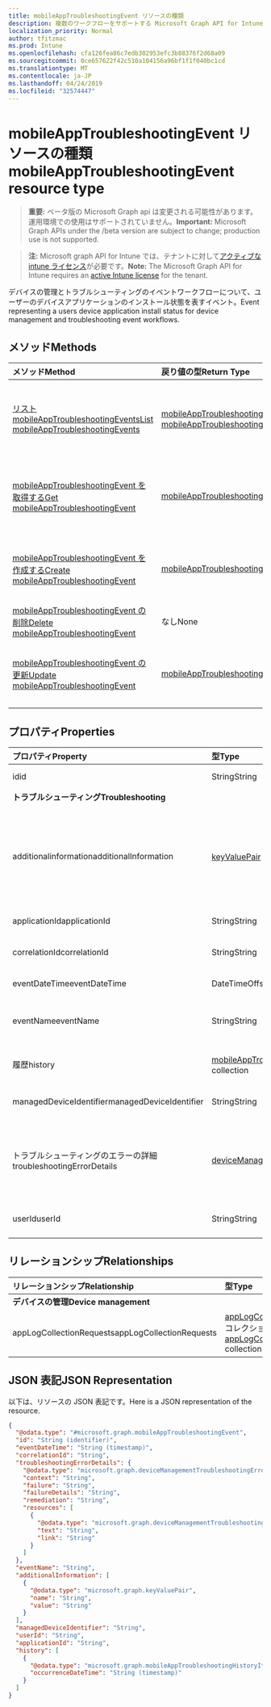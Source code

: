 ```yaml
---
title: mobileAppTroubleshootingEvent リソースの種類
description: 複数のワークフローをサポートする Microsoft Graph API for Intune の mobileAppTroubleshootingEvent リソースについて説明します。
localization_priority: Normal
author: tfitzmac
ms.prod: Intune
ms.openlocfilehash: cfa126fea86c7edb302953efc3b88376f2d68a09
ms.sourcegitcommit: 0ce657622f42c510a104156a96bf1f1f040bc1cd
ms.translationtype: MT
ms.contentlocale: ja-JP
ms.lasthandoff: 04/24/2019
ms.locfileid: "32574447"
---
```

# <a name="mobileapptroubleshootingevent-resource-type"></a><span data-ttu-id="073a9-103">mobileAppTroubleshootingEvent リソースの種類</span><span class="sxs-lookup"><span data-stu-id="073a9-103">mobileAppTroubleshootingEvent resource type</span></span>

> <span data-ttu-id="073a9-104">**重要:** ベータ版の Microsoft Graph api は変更される可能性があります。運用環境での使用はサポートされていません。</span><span class="sxs-lookup"><span data-stu-id="073a9-104">**Important:** Microsoft Graph APIs under the /beta version are subject to change; production use is not supported.</span></span>

> <span data-ttu-id="073a9-105">**注:** Microsoft graph API for Intune では、テナントに対して[アクティブな intune ライセンス](https://go.microsoft.com/fwlink/?linkid=839381)が必要です。</span><span class="sxs-lookup"><span data-stu-id="073a9-105">**Note:** The Microsoft Graph API for Intune requires an [active Intune license](https://go.microsoft.com/fwlink/?linkid=839381) for the tenant.</span></span>

<span data-ttu-id="073a9-106">デバイスの管理とトラブルシューティングのイベントワークフローについて、ユーザーのデバイスアプリケーションのインストール状態を表すイベント。</span><span class="sxs-lookup"><span data-stu-id="073a9-106">Event representing a users device application install status for device management and troubleshooting event workflows.</span></span>

## <a name="methods"></a><span data-ttu-id="073a9-107">メソッド</span><span class="sxs-lookup"><span data-stu-id="073a9-107">Methods</span></span>
|<span data-ttu-id="073a9-108">メソッド</span><span class="sxs-lookup"><span data-stu-id="073a9-108">Method</span></span>|<span data-ttu-id="073a9-109">戻り値の型</span><span class="sxs-lookup"><span data-stu-id="073a9-109">Return Type</span></span>|<span data-ttu-id="073a9-110">説明</span><span class="sxs-lookup"><span data-stu-id="073a9-110">Description</span></span>|
|:---|:---|:---|
|[<span data-ttu-id="073a9-111">リスト mobileAppTroubleshootingEvents</span><span class="sxs-lookup"><span data-stu-id="073a9-111">List mobileAppTroubleshootingEvents</span></span>](../api/intune-shared-mobileapptroubleshootingevent-list.md)|<span data-ttu-id="073a9-112">[mobileAppTroubleshootingEvent](../resources/intune-shared-mobileapptroubleshootingevent.md)コレクション</span><span class="sxs-lookup"><span data-stu-id="073a9-112">[mobileAppTroubleshootingEvent](../resources/intune-shared-mobileapptroubleshootingevent.md) collection</span></span>|<span data-ttu-id="073a9-113">[mobileAppTroubleshootingEvent](../resources/intune-shared-mobileapptroubleshootingevent.md)オブジェクトのプロパティとリレーションシップをリストします。</span><span class="sxs-lookup"><span data-stu-id="073a9-113">List properties and relationships of the [mobileAppTroubleshootingEvent](../resources/intune-shared-mobileapptroubleshootingevent.md) objects.</span></span>|
|[<span data-ttu-id="073a9-114">mobileAppTroubleshootingEvent を取得する</span><span class="sxs-lookup"><span data-stu-id="073a9-114">Get mobileAppTroubleshootingEvent</span></span>](../api/intune-shared-mobileapptroubleshootingevent-get.md)|[<span data-ttu-id="073a9-115">mobileAppTroubleshootingEvent</span><span class="sxs-lookup"><span data-stu-id="073a9-115">mobileAppTroubleshootingEvent</span></span>](../resources/intune-shared-mobileapptroubleshootingevent.md)|<span data-ttu-id="073a9-116">[mobileAppTroubleshootingEvent](../resources/intune-shared-mobileapptroubleshootingevent.md)オブジェクトのプロパティとリレーションシップを読み取ります。</span><span class="sxs-lookup"><span data-stu-id="073a9-116">Read properties and relationships of the [mobileAppTroubleshootingEvent](../resources/intune-shared-mobileapptroubleshootingevent.md) object.</span></span>|
|[<span data-ttu-id="073a9-117">mobileAppTroubleshootingEvent を作成する</span><span class="sxs-lookup"><span data-stu-id="073a9-117">Create mobileAppTroubleshootingEvent</span></span>](../api/intune-shared-mobileapptroubleshootingevent-create.md)|[<span data-ttu-id="073a9-118">mobileAppTroubleshootingEvent</span><span class="sxs-lookup"><span data-stu-id="073a9-118">mobileAppTroubleshootingEvent</span></span>](../resources/intune-shared-mobileapptroubleshootingevent.md)|<span data-ttu-id="073a9-119">新しい[mobileAppTroubleshootingEvent](../resources/intune-shared-mobileapptroubleshootingevent.md)オブジェクトを作成します。</span><span class="sxs-lookup"><span data-stu-id="073a9-119">Create a new [mobileAppTroubleshootingEvent](../resources/intune-shared-mobileapptroubleshootingevent.md) object.</span></span>|
|[<span data-ttu-id="073a9-120">mobileAppTroubleshootingEvent の削除</span><span class="sxs-lookup"><span data-stu-id="073a9-120">Delete mobileAppTroubleshootingEvent</span></span>](../api/intune-shared-mobileapptroubleshootingevent-delete.md)|<span data-ttu-id="073a9-121">なし</span><span class="sxs-lookup"><span data-stu-id="073a9-121">None</span></span>|<span data-ttu-id="073a9-122">[mobileAppTroubleshootingEvent](../resources/intune-shared-mobileapptroubleshootingevent.md)を削除します。</span><span class="sxs-lookup"><span data-stu-id="073a9-122">Deletes a [mobileAppTroubleshootingEvent](../resources/intune-shared-mobileapptroubleshootingevent.md).</span></span>|
|[<span data-ttu-id="073a9-123">mobileAppTroubleshootingEvent の更新</span><span class="sxs-lookup"><span data-stu-id="073a9-123">Update mobileAppTroubleshootingEvent</span></span>](../api/intune-shared-mobileapptroubleshootingevent-update.md)|[<span data-ttu-id="073a9-124">mobileAppTroubleshootingEvent</span><span class="sxs-lookup"><span data-stu-id="073a9-124">mobileAppTroubleshootingEvent</span></span>](../resources/intune-shared-mobileapptroubleshootingevent.md)|<span data-ttu-id="073a9-125">[mobileAppTroubleshootingEvent](../resources/intune-shared-mobileapptroubleshootingevent.md)オブジェクトのプロパティを更新します。</span><span class="sxs-lookup"><span data-stu-id="073a9-125">Update the properties of a [mobileAppTroubleshootingEvent](../resources/intune-shared-mobileapptroubleshootingevent.md) object.</span></span>|

## <a name="properties"></a><span data-ttu-id="073a9-126">プロパティ</span><span class="sxs-lookup"><span data-stu-id="073a9-126">Properties</span></span>
|<span data-ttu-id="073a9-127">プロパティ</span><span class="sxs-lookup"><span data-stu-id="073a9-127">Property</span></span>|<span data-ttu-id="073a9-128">型</span><span class="sxs-lookup"><span data-stu-id="073a9-128">Type</span></span>|<span data-ttu-id="073a9-129">説明</span><span class="sxs-lookup"><span data-stu-id="073a9-129">Description</span></span>|
|:---|:---|:---|
|<span data-ttu-id="073a9-130">id</span><span class="sxs-lookup"><span data-stu-id="073a9-130">id</span></span>|<span data-ttu-id="073a9-131">String</span><span class="sxs-lookup"><span data-stu-id="073a9-131">String</span></span>|<span data-ttu-id="073a9-132">オブジェクトの UUID。</span><span class="sxs-lookup"><span data-stu-id="073a9-132">UUID for the object.</span></span>|
|<span data-ttu-id="073a9-133">**トラブルシューティング**</span><span class="sxs-lookup"><span data-stu-id="073a9-133">**Troubleshooting**</span></span>|
|<span data-ttu-id="073a9-134">additionalinformation</span><span class="sxs-lookup"><span data-stu-id="073a9-134">additionalInformation</span></span>|<span data-ttu-id="073a9-135">[keyValuePair](../resources/intune-shared-keyvaluepair.md) コレクション</span><span class="sxs-lookup"><span data-stu-id="073a9-135">[keyValuePair](../resources/intune-shared-keyvaluepair.md) collection</span></span>|<span data-ttu-id="073a9-136">[devicemanagementトラブルシューティングイベント](../resources/intune-troubleshooting-devicemanagementtroubleshootingevent.md)から継承されたトラブルシューティングイベントに関する追加情報を提供する文字列キーと文字列値のペアのセット。</span><span class="sxs-lookup"><span data-stu-id="073a9-136">A set of string key and string value pairs which provides additional information on the Troubleshooting event Inherited from [deviceManagementTroubleshootingEvent](../resources/intune-troubleshooting-devicemanagementtroubleshootingevent.md)</span></span>|
|<span data-ttu-id="073a9-137">applicationId</span><span class="sxs-lookup"><span data-stu-id="073a9-137">applicationId</span></span>|<span data-ttu-id="073a9-138">String</span><span class="sxs-lookup"><span data-stu-id="073a9-138">String</span></span>|<span data-ttu-id="073a9-139">Intune アプリケーション識別子。</span><span class="sxs-lookup"><span data-stu-id="073a9-139">Intune application identifier.</span></span>|
|<span data-ttu-id="073a9-140">correlationId</span><span class="sxs-lookup"><span data-stu-id="073a9-140">correlationId</span></span>|<span data-ttu-id="073a9-141">String</span><span class="sxs-lookup"><span data-stu-id="073a9-141">String</span></span>|<span data-ttu-id="073a9-142">サービスのエラーをトレースするために使用される ID。</span><span class="sxs-lookup"><span data-stu-id="073a9-142">ID used for tracing the failure in the service.</span></span> |
|<span data-ttu-id="073a9-143">eventDateTime</span><span class="sxs-lookup"><span data-stu-id="073a9-143">eventDateTime</span></span>|<span data-ttu-id="073a9-144">DateTimeOffset</span><span class="sxs-lookup"><span data-stu-id="073a9-144">DateTimeOffset</span></span>|<span data-ttu-id="073a9-145">インシデントが発生した時間。</span><span class="sxs-lookup"><span data-stu-id="073a9-145">Time when the event occurred .</span></span> |
|<span data-ttu-id="073a9-146">eventName</span><span class="sxs-lookup"><span data-stu-id="073a9-146">eventName</span></span>|<span data-ttu-id="073a9-147">String</span><span class="sxs-lookup"><span data-stu-id="073a9-147">String</span></span>|<span data-ttu-id="073a9-148">トラブルシューティングイベントに対応するイベント名。</span><span class="sxs-lookup"><span data-stu-id="073a9-148">Event Name corresponding to the Troubleshooting Event.</span></span> <span data-ttu-id="073a9-149">省略可能</span><span class="sxs-lookup"><span data-stu-id="073a9-149">Optional</span></span>|
|<span data-ttu-id="073a9-150">履歴</span><span class="sxs-lookup"><span data-stu-id="073a9-150">history</span></span>|<span data-ttu-id="073a9-151">[mobileAppTroubleshootingHistoryItem](../resources/intune-troubleshooting-mobileapptroubleshootinghistoryitem.md)コレクション</span><span class="sxs-lookup"><span data-stu-id="073a9-151">[mobileAppTroubleshootingHistoryItem](../resources/intune-troubleshooting-mobileapptroubleshootinghistoryitem.md) collection</span></span>|<span data-ttu-id="073a9-152">Intune モバイルアプリケーションのトラブルシューティングの履歴項目</span><span class="sxs-lookup"><span data-stu-id="073a9-152">Intune Mobile Application Troubleshooting History Item</span></span>|
|<span data-ttu-id="073a9-153">managedDeviceIdentifier</span><span class="sxs-lookup"><span data-stu-id="073a9-153">managedDeviceIdentifier</span></span>|<span data-ttu-id="073a9-154">String</span><span class="sxs-lookup"><span data-stu-id="073a9-154">String</span></span>|<span data-ttu-id="073a9-155">Intune によって作成または収集されるデバイス識別子。</span><span class="sxs-lookup"><span data-stu-id="073a9-155">Device identifier created or collected by Intune.</span></span>|
|<span data-ttu-id="073a9-156">トラブルシューティングのエラーの詳細</span><span class="sxs-lookup"><span data-stu-id="073a9-156">troubleshootingErrorDetails</span></span>|[<span data-ttu-id="073a9-157">deviceManagementTroubleshootingErrorDetails</span><span class="sxs-lookup"><span data-stu-id="073a9-157">deviceManagementTroubleshootingErrorDetails</span></span>](../resources/intune-troubleshooting-devicemanagementtroubleshootingerrordetails.md)|<span data-ttu-id="073a9-158">エラーとその修復に関する詳細情報を含むオブジェクト。</span><span class="sxs-lookup"><span data-stu-id="073a9-158">Object containing detailed information about the error and its remediation.</span></span> <span data-ttu-id="073a9-159">[deviceManagementTroubleshootingEvent](../resources/intune-troubleshooting-devicemanagementtroubleshootingevent.md) から継承します</span><span class="sxs-lookup"><span data-stu-id="073a9-159">Inherited from [deviceManagementTroubleshootingEvent](../resources/intune-troubleshooting-devicemanagementtroubleshootingevent.md)</span></span>|
|<span data-ttu-id="073a9-160">userId</span><span class="sxs-lookup"><span data-stu-id="073a9-160">userId</span></span>|<span data-ttu-id="073a9-161">String</span><span class="sxs-lookup"><span data-stu-id="073a9-161">String</span></span>|<span data-ttu-id="073a9-162">デバイスを登録しようとするユーザーの識別子。</span><span class="sxs-lookup"><span data-stu-id="073a9-162">Identifier for the user that tried to enroll the device.</span></span>|

## <a name="relationships"></a><span data-ttu-id="073a9-163">リレーションシップ</span><span class="sxs-lookup"><span data-stu-id="073a9-163">Relationships</span></span>
|<span data-ttu-id="073a9-164">リレーションシップ</span><span class="sxs-lookup"><span data-stu-id="073a9-164">Relationship</span></span>|<span data-ttu-id="073a9-165">型</span><span class="sxs-lookup"><span data-stu-id="073a9-165">Type</span></span>|<span data-ttu-id="073a9-166">説明</span><span class="sxs-lookup"><span data-stu-id="073a9-166">Description</span></span>|
|:---|:---|:---|
|<span data-ttu-id="073a9-167">**デバイスの管理**</span><span class="sxs-lookup"><span data-stu-id="073a9-167">**Device management**</span></span>|
|<span data-ttu-id="073a9-168">appLogCollectionRequests</span><span class="sxs-lookup"><span data-stu-id="073a9-168">appLogCollectionRequests</span></span>|<span data-ttu-id="073a9-169">[appLogCollectionRequest](../resources/intune-devices-applogcollectionrequest.md)コレクション</span><span class="sxs-lookup"><span data-stu-id="073a9-169">[appLogCollectionRequest](../resources/intune-devices-applogcollectionrequest.md) collection</span></span>|<span data-ttu-id="073a9-170">このプロパティは、を指定します。</span><span class="sxs-lookup"><span data-stu-id="073a9-170">The collection property of AppLogUploadRequest.</span></span>|


## <a name="json-representation"></a><span data-ttu-id="073a9-171">JSON 表記</span><span class="sxs-lookup"><span data-stu-id="073a9-171">JSON Representation</span></span>
<span data-ttu-id="073a9-172">以下は、リソースの JSON 表記です。</span><span class="sxs-lookup"><span data-stu-id="073a9-172">Here is a JSON representation of the resource.</span></span>
<!-- {
  "blockType": "resource",
  "keyProperty": "id",
  "@odata.type": "microsoft.graph.mobileAppTroubleshootingEvent"
}
-->
``` json
{
  "@odata.type": "#microsoft.graph.mobileAppTroubleshootingEvent",
  "id": "String (identifier)",
  "eventDateTime": "String (timestamp)",
  "correlationId": "String",
  "troubleshootingErrorDetails": {
    "@odata.type": "microsoft.graph.deviceManagementTroubleshootingErrorDetails",
    "context": "String",
    "failure": "String",
    "failureDetails": "String",
    "remediation": "String",
    "resources": [
      {
        "@odata.type": "microsoft.graph.deviceManagementTroubleshootingErrorResource",
        "text": "String",
        "link": "String"
      }
    ]
  },
  "eventName": "String",
  "additionalInformation": [
    {
      "@odata.type": "microsoft.graph.keyValuePair",
      "name": "String",
      "value": "String"
    }
  ],
  "managedDeviceIdentifier": "String",
  "userId": "String",
  "applicationId": "String",
  "history": [
    {
      "@odata.type": "microsoft.graph.mobileAppTroubleshootingHistoryItem",
      "occurrenceDateTime": "String (timestamp)"
    }
  ]
}
```




